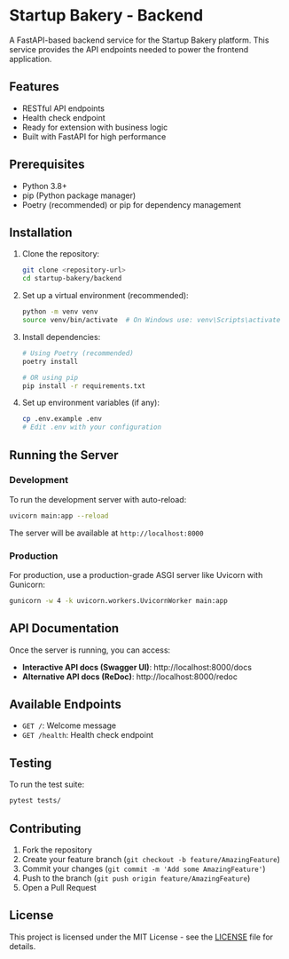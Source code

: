 # Startup Bakery - Backend

A FastAPI-based backend service for the Startup Bakery platform. This service provides the API endpoints needed to power the frontend application.

## Features

- RESTful API endpoints
- Health check endpoint
- Ready for extension with business logic
- Built with FastAPI for high performance

## Prerequisites

- Python 3.8+
- pip (Python package manager)
- Poetry (recommended) or pip for dependency management

## Installation

1. Clone the repository:
   ```bash
   git clone <repository-url>
   cd startup-bakery/backend
   ```

2. Set up a virtual environment (recommended):
   ```bash
   python -m venv venv
   source venv/bin/activate  # On Windows use: venv\Scripts\activate
   ```

3. Install dependencies:
   ```bash
   # Using Poetry (recommended)
   poetry install

   # OR using pip
   pip install -r requirements.txt
   ```

4. Set up environment variables (if any):
   ```bash
   cp .env.example .env
   # Edit .env with your configuration
   ```

## Running the Server

### Development

To run the development server with auto-reload:

```bash
uvicorn main:app --reload
```

The server will be available at `http://localhost:8000`

### Production

For production, use a production-grade ASGI server like Uvicorn with Gunicorn:

```bash
gunicorn -w 4 -k uvicorn.workers.UvicornWorker main:app
```

## API Documentation

Once the server is running, you can access:

- **Interactive API docs (Swagger UI)**: http://localhost:8000/docs
- **Alternative API docs (ReDoc)**: http://localhost:8000/redoc

## Available Endpoints

- `GET /`: Welcome message
- `GET /health`: Health check endpoint

## Testing

To run the test suite:

```bash
pytest tests/
```

## Contributing

1. Fork the repository
2. Create your feature branch (`git checkout -b feature/AmazingFeature`)
3. Commit your changes (`git commit -m 'Add some AmazingFeature'`)
4. Push to the branch (`git push origin feature/AmazingFeature`)
5. Open a Pull Request

## License

This project is licensed under the MIT License - see the [LICENSE](LICENSE) file for details.
